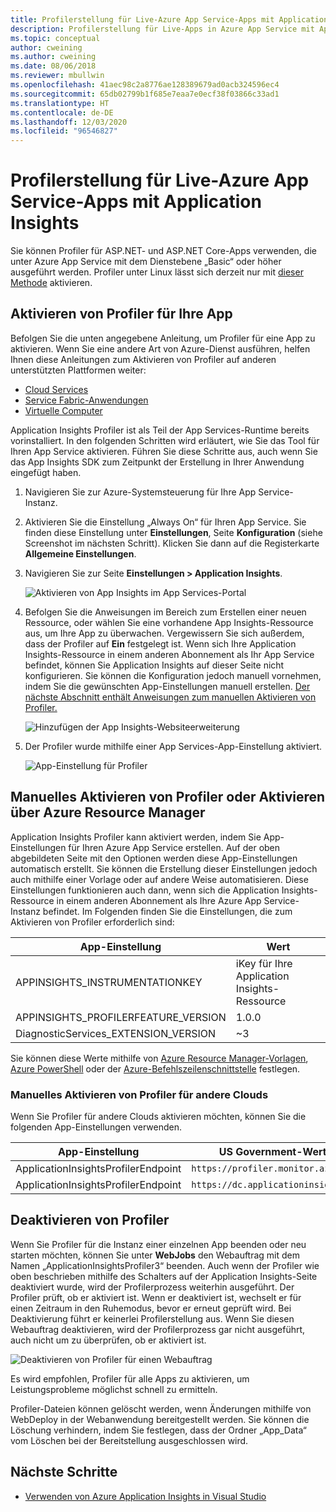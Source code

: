 ```yaml
---
title: Profilerstellung für Live-Azure App Service-Apps mit Application Insights | Microsoft-Dokumentation
description: Profilerstellung für Live-Apps in Azure App Service mit Application Insights Profiler
ms.topic: conceptual
author: cweining
ms.author: cweining
ms.date: 08/06/2018
ms.reviewer: mbullwin
ms.openlocfilehash: 41aec98c2a8776ae128389679ad0acb324596ec4
ms.sourcegitcommit: 65db02799b1f685e7eaa7e0ecf38f03866c33ad1
ms.translationtype: HT
ms.contentlocale: de-DE
ms.lasthandoff: 12/03/2020
ms.locfileid: "96546827"
---
```

# <a name="profile-live-azure-app-service-apps-with-application-insights"></a>Profilerstellung für Live-Azure App Service-Apps mit Application Insights

Sie können Profiler für ASP.NET- und ASP.NET Core-Apps verwenden, die unter Azure App Service mit dem Dienstebene „Basic“ oder höher ausgeführt werden. Profiler unter Linux lässt sich derzeit nur mit [dieser Methode](profiler-aspnetcore-linux.md) aktivieren.

## <a name="enable-profiler-for-your-app"></a><a id="installation"></a> Aktivieren von Profiler für Ihre App
Befolgen Sie die unten angegebene Anleitung, um Profiler für eine App zu aktivieren. Wenn Sie eine andere Art von Azure-Dienst ausführen, helfen Ihnen diese Anleitungen zum Aktivieren von Profiler auf anderen unterstützten Plattformen weiter:
* [Cloud Services](./profiler-cloudservice.md?toc=%2fazure%2fazure-monitor%2ftoc.json)
* [Service Fabric-Anwendungen](./profiler-servicefabric.md?toc=%2fazure%2fazure-monitor%2ftoc.json)
* [Virtuelle Computer](./profiler-vm.md?toc=%2fazure%2fazure-monitor%2ftoc.json)

Application Insights Profiler ist als Teil der App Services-Runtime bereits vorinstalliert. In den folgenden Schritten wird erläutert, wie Sie das Tool für Ihren App Service aktivieren. Führen Sie diese Schritte aus, auch wenn Sie das App Insights SDK zum Zeitpunkt der Erstellung in Ihrer Anwendung eingefügt haben.

1. Navigieren Sie zur Azure-Systemsteuerung für Ihre App Service-Instanz.
1. Aktivieren Sie die Einstellung „Always On“ für Ihren App Service. Sie finden diese Einstellung unter **Einstellungen**, Seite **Konfiguration** (siehe Screenshot im nächsten Schritt). Klicken Sie dann auf die Registerkarte **Allgemeine Einstellungen**.
1. Navigieren Sie zur Seite **Einstellungen > Application Insights**.

   ![Aktivieren von App Insights im App Services-Portal](./media/profiler/AppInsights-AppServices.png)

1. Befolgen Sie die Anweisungen im Bereich zum Erstellen einer neuen Ressource, oder wählen Sie eine vorhandene App Insights-Ressource aus, um Ihre App zu überwachen. Vergewissern Sie sich außerdem, dass der Profiler auf **Ein** festgelegt ist. Wenn sich Ihre Application Insights-Ressource in einem anderen Abonnement als Ihr App Service befindet, können Sie Application Insights auf dieser Seite nicht konfigurieren. Sie können die Konfiguration jedoch manuell vornehmen, indem Sie die gewünschten App-Einstellungen manuell erstellen. [Der nächste Abschnitt enthält Anweisungen zum manuellen Aktivieren von Profiler.](#enable-profiler-manually-or-with-azure-resource-manager) 

   ![Hinzufügen der App Insights-Websiteerweiterung][Enablement UI]

1. Der Profiler wurde mithilfe einer App Services-App-Einstellung aktiviert.

    ![App-Einstellung für Profiler][profiler-app-setting]

## <a name="enable-profiler-manually-or-with-azure-resource-manager"></a>Manuelles Aktivieren von Profiler oder Aktivieren über Azure Resource Manager
Application Insights Profiler kann aktiviert werden, indem Sie App-Einstellungen für Ihren Azure App Service erstellen. Auf der oben abgebildeten Seite mit den Optionen werden diese App-Einstellungen automatisch erstellt. Sie können die Erstellung dieser Einstellungen jedoch auch mithilfe einer Vorlage oder auf andere Weise automatisieren. Diese Einstellungen funktionieren auch dann, wenn sich die Application Insights-Ressource in einem anderen Abonnement als Ihre Azure App Service-Instanz befindet.
Im Folgenden finden Sie die Einstellungen, die zum Aktivieren von Profiler erforderlich sind:

|App-Einstellung    | Wert    |
|---------------|----------|
|APPINSIGHTS_INSTRUMENTATIONKEY         | iKey für Ihre Application Insights-Ressource    |
|APPINSIGHTS_PROFILERFEATURE_VERSION | 1.0.0 |
|DiagnosticServices_EXTENSION_VERSION | ~3 |


Sie können diese Werte mithilfe von [Azure Resource Manager-Vorlagen](./azure-web-apps.md#app-service-application-settings-with-azure-resource-manager), [Azure PowerShell](/powershell/module/az.websites/set-azwebapp) oder der [Azure-Befehlszeilenschnittstelle](/cli/azure/webapp/config/appsettings?view=azure-cli-latest) festlegen.

### <a name="enabling-profiler-for-other-clouds-manually"></a>Manuelles Aktivieren von Profiler für andere Clouds

Wenn Sie Profiler für andere Clouds aktivieren möchten, können Sie die folgenden App-Einstellungen verwenden.

|App-Einstellung    | US Government-Werte| China-Cloud |   
|---------------|---------------------|-------------|
|ApplicationInsightsProfilerEndpoint         | `https://profiler.monitor.azure.us`    | `https://profiler.monitor.azure.cn` |
|ApplicationInsightsProfilerEndpoint | `https://dc.applicationinsights.us` | `https://dc.applicationinsights.azure.cn` |

## <a name="disable-profiler"></a>Deaktivieren von Profiler

Wenn Sie Profiler für die Instanz einer einzelnen App beenden oder neu starten möchten, können Sie unter **WebJobs** den Webauftrag mit dem Namen „ApplicationInsightsProfiler3“ beenden. Auch wenn der Profiler wie oben beschrieben mithilfe des Schalters auf der Application Insights-Seite deaktiviert wurde, wird der Profilerprozess weiterhin ausgeführt. Der Profiler prüft, ob er aktiviert ist. Wenn er deaktiviert ist, wechselt er für einen Zeitraum in den Ruhemodus, bevor er erneut geprüft wird. Bei Deaktivierung führt er keinerlei Profilerstellung aus. Wenn Sie diesen Webauftrag deaktivieren, wird der Profilerprozess gar nicht ausgeführt, auch nicht um zu überprüfen, ob er aktiviert ist.

  ![Deaktivieren von Profiler für einen Webauftrag][disable-profiler-webjob]

Es wird empfohlen, Profiler für alle Apps zu aktivieren, um Leistungsprobleme möglichst schnell zu ermitteln.

Profiler-Dateien können gelöscht werden, wenn Änderungen mithilfe von WebDeploy in der Webanwendung bereitgestellt werden. Sie können die Löschung verhindern, indem Sie festlegen, dass der Ordner „App_Data“ vom Löschen bei der Bereitstellung ausgeschlossen wird. 


## <a name="next-steps"></a>Nächste Schritte

* [Verwenden von Azure Application Insights in Visual Studio](./visual-studio.md)

[Enablement UI]: ./media/profiler/Enablement_UI.png
[profiler-app-setting]:./media/profiler/profiler-app-setting.png
[disable-profiler-webjob]: ./media/profiler/disable-profiler-webjob.png

